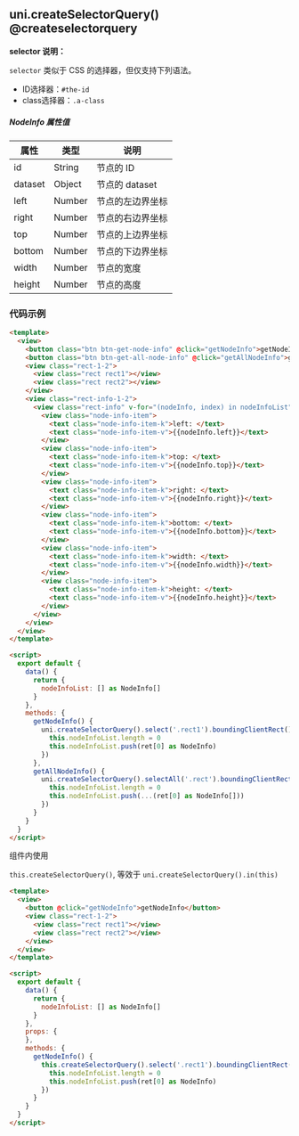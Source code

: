 ## uni.createSelectorQuery() @createselectorquery

<!-- UTSAPIJSON.createSelectorQuery.description -->

<!-- UTSAPIJSON.createSelectorQuery.param -->

**selector 说明：**

``selector`` 类似于 CSS 的选择器，但仅支持下列语法。
- ID选择器：``#the-id``
- class选择器：``.a-class``

<!-- UTSAPIJSON.createSelectorQuery.returnValue -->

##### NodeInfo 属性值

|属性		|类型		|说明							|
|---		|---		|---							|
|id			|String	|节点的 ID				|
|dataset|Object	|节点的 dataset		|
|left		|Number	|节点的左边界坐标	|
|right	|Number	|节点的右边界坐标	|
|top		|Number	|节点的上边界坐标	|
|bottom	|Number	|节点的下边界坐标	|
|width	|Number	|节点的宽度				|
|height	|Number	|节点的高度				|

<!-- UTSAPIJSON.createSelectorQuery.compatibility -->

<!-- UTSAPIJSON.createSelectorQuery.tutorial -->

<!-- UTSAPIJSON.general_type.name -->

<!-- UTSAPIJSON.general_type.param -->


### 代码示例

```html
<template>
  <view>
    <button class="btn btn-get-node-info" @click="getNodeInfo">getNodeInfo</button>
    <button class="btn btn-get-all-node-info" @click="getAllNodeInfo">getAllNodeInfo</button>
    <view class="rect-1-2">
      <view class="rect rect1"></view>
      <view class="rect rect2"></view>
    </view>
    <view class="rect-info-1-2">
      <view class="rect-info" v-for="(nodeInfo, index) in nodeInfoList" :key="index">
        <view class="node-info-item">
          <text class="node-info-item-k">left: </text>
          <text class="node-info-item-v">{{nodeInfo.left}}</text>
        </view>
        <view class="node-info-item">
          <text class="node-info-item-k">top: </text>
          <text class="node-info-item-v">{{nodeInfo.top}}</text>
        </view>
        <view class="node-info-item">
          <text class="node-info-item-k">right: </text>
          <text class="node-info-item-v">{{nodeInfo.right}}</text>
        </view>
        <view class="node-info-item">
          <text class="node-info-item-k">bottom: </text>
          <text class="node-info-item-v">{{nodeInfo.bottom}}</text>
        </view>
        <view class="node-info-item">
          <text class="node-info-item-k">width: </text>
          <text class="node-info-item-v">{{nodeInfo.width}}</text>
        </view>
        <view class="node-info-item">
          <text class="node-info-item-k">height: </text>
          <text class="node-info-item-v">{{nodeInfo.height}}</text>
        </view>
      </view>
    </view>
  </view>
</template>

<script>
  export default {
    data() {
      return {
        nodeInfoList: [] as NodeInfo[]
      }
    },
    methods: {
      getNodeInfo() {
        uni.createSelectorQuery().select('.rect1').boundingClientRect().exec((ret) => {
          this.nodeInfoList.length = 0
          this.nodeInfoList.push(ret[0] as NodeInfo)
        })
      },
      getAllNodeInfo() {
        uni.createSelectorQuery().selectAll('.rect').boundingClientRect().exec((ret) => {
          this.nodeInfoList.length = 0
          this.nodeInfoList.push(...(ret[0] as NodeInfo[]))
        })
      }
    }
  }
</script>
```

组件内使用

`this.createSelectorQuery()`, 等效于 `uni.createSelectorQuery().in(this)`

```html
<template>
  <view>
    <button @click="getNodeInfo">getNodeInfo</button>
    <view class="rect-1-2">
      <view class="rect rect1"></view>
      <view class="rect rect2"></view>
    </view>
  </view>
</template>

<script>
  export default {
    data() {
      return {
        nodeInfoList: [] as NodeInfo[]
      }
    },
    props: {
    },
    methods: {
      getNodeInfo() {
        this.createSelectorQuery().select('.rect1').boundingClientRect().exec((ret) => {
          this.nodeInfoList.length = 0
          this.nodeInfoList.push(ret[0] as NodeInfo)
        })
      }
    }
  }
</script>
```
